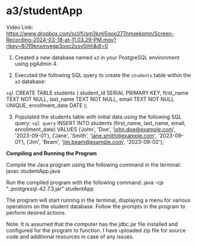 # a3/studentApp
Video Link: https://www.dropbox.com/scl/fi/sm3kmj5goo277nmxekqmn/Screen-Recording-2024-03-18-at-11.03.29-PM.mov?rlkey=8i7f9knxmvegp3ooc2osy5ihh&dl=0

1. Created a new database named `a3` in your PostgreSQL environment using pgAdmin 4.

2. Executed the following SQL query to create the `students` table within the `a3` database:

`sql`
CREATE TABLE students (
    student_id SERIAL PRIMARY KEY,
    first_name TEXT NOT NULL,
    last_name TEXT NOT NULL,
    email TEXT NOT NULL UNIQUE,
    enrollment_date DATE
);

3. Populated the students table with initial data using the following SQL query:
`sql query`
INSERT INTO students (first_name, last_name, email, enrollment_date) VALUES
('John', 'Doe', 'john.doe@example.com', '2023-09-01'),
('Jane', 'Smith', 'jane.smith@example.com', '2023-09-01'),
('Jim', 'Beam', 'jim.beam@example.com', '2023-09-02');

**Compiling and Running the Program**

Compile the Java program using the following command in the terminal:
javac studentApp.java

Run the compiled program with the following command:
java -cp ".:postgresql-42.7.3.jar" studentApp

The program will start running in the terminal, displaying a menu for various operations on the student database. Follow the prompts in the program to perform desired actions.

Note: It is assumed that the computer has the jdbc.jar file installed and configured for the program to function. I have uploaded zip file for source code and additional resources in case of any issues. 
